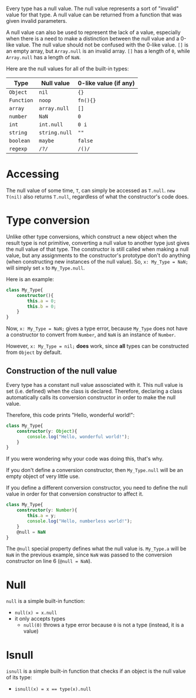 
Every type has a null value. The null value represents a sort of "invalid" value for that type. A null value can be returned from a function that was given invalid parameters.

A null value can also be used to represent the lack of a value, especially when there is a need to make a distinction between the null value and a 0-like value. The null value should not be confused with the 0-like value. `[]` is an empty array, but `Array.null` is an invalid array. `[]` has a length of `0`, while `Array.null` has a length of `NaN`.

Here are the null values for all of the built-in types:

| Type | Null value | 0-like value (if any) |
|------------|---------------|----------|
| `Object`   | `nil`         | `{}`     |
| `Function` | `noop`        | `fn(){}` |
| `array`    | `array.null`  | `[]`     |
| `number`   | `NaN`         | `0`      |
| `int`      | `int.null`    | `0 i`    |
| `string`   | `string.null` | `""`     |
| `boolean`  | `maybe`       | `false`  |
| `regexp`   | `/?/`         | `/()/`   |

# Accessing
The null value of some time, `T`, can simply be accessed as `T.null`. `new T(nil)` also returns `T.null`, regardless of what the constructor's code does.

# Type conversion
Unlike other type conversions, which construct a new object when the result type is not primitive, converting a null value to another type just gives the null value of that type. The constructor is still called when making a null value, but any assignments to the constructor's prototype don't do anything (when constructing new instances of the null value). So, `x: My_Type = NaN;` will simply set `x` to `My_Type.null`.

Here is an example:
```ts
class My_Type{
    constructor(){
        this.a = 0;
        this.b = 0;
    }
}
```

Now,  `x: My_Type = NaN;` gives a type error, because `My_Type` does not have a constructor to convert from `Number`, and `NaN` is an instance of `Number`.

However, `x: My_Type = nil;` **does** work, since **all** types can be constructed from `Object` by default.

## Construction of the null value
Every type has a constant null value assosciated with it. This null value is set (i.e. defined) when the class is declared. Therefore, declaring a class automatically calls its conversion constructor in order to make the null value.

Therefore, this code prints "Hello, wonderful world!":
```ts
class My_Type{
    constructor(y: Object){
        console.log("Hello, wonderful world!");
    }
}
```

If you were wondering why your code was doing this, that's why.

If you don't define a conversion constructor, then `My_Type.null` will be an empty object of very little use.

If you define a different conversion constructor, you need to define the null value in order for that conversion constructor to affect it.

```ts
class My_Type{
    constructor(y: Number){
        this.a = y;
        console.log("Hello, numberless world!");
    }
    @null = NaN
}
```

The `@null` special property defines what the null value is. `My_Type.a` will be `NaN` in the previous example, since `NaN` was passed to the conversion constructor on line 6 (`@null = NaN`).

# Null
`null` is a simple built-in function:
* `null(x) = x.null`
* it only accepts types
    * `null(0)` throws a type error because `0` is not a type (instead, it is a value)

# Isnull
`isnull` is a simple built-in function that checks if an object is the null value of its type:
* `isnull(x) = x == type(x).null`




